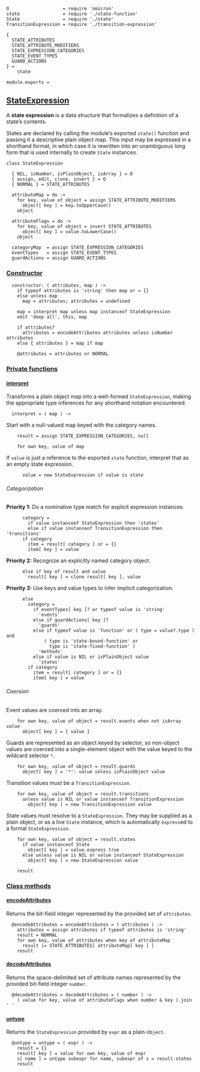     O                    = require 'omicron'
    state                = require './state-function'
    State                = require './state'
    TransitionExpression = require './transition-expression'

    {
      STATE_ATTRIBUTES
      STATE_ATTRIBUTE_MODIFIERS
      STATE_EXPRESSION_CATEGORIES
      STATE_EVENT_TYPES
      GUARD_ACTIONS
    } =
        state

    module.exports =



## [StateExpression](#state-expression)

A **state expression** is a data structure that formalizes a definition of
a state’s contents.

States are declared by calling the module’s exported `state()` function and
passing it a descriptive plain object map. This input may be expressed in a
shorthand format, in which case it is rewritten into an unambiguous long form
that is used internally to create `State` instances.

    class StateExpression

      { NIL, isNumber, isPlainObject, isArray } = O
      { assign, edit, clone, invert } = O
      { NORMAL } = STATE_ATTRIBUTES

      attributeMap = do ->
        for key, value of object = assign STATE_ATTRIBUTE_MODIFIERS
          object[ key ] = key.toUpperCase()
        object

      attributeFlags = do ->
        for key, value of object = invert STATE_ATTRIBUTES
          object[ key ] = value.toLowerCase()
        object

      categoryMap  = assign STATE_EXPRESSION_CATEGORIES
      eventTypes   = assign STATE_EVENT_TYPES
      guardActions = assign GUARD_ACTIONS


### [Constructor](#state-expression--constructor)

      constructor: ( attributes, map ) ->
        if typeof attributes is 'string' then map or = {}
        else unless map
          map = attributes; attributes = undefined

        map = interpret map unless map instanceof StateExpression
        edit 'deep all', this, map

        if attributes?
          attributes = encodeAttributes attributes unless isNumber attributes
        else { attributes } = map if map

        @attributes = attributes or NORMAL



### [Private functions](#state-expression--private)


#### [interpret](#state-expression--private--interpret)

Transforms a plain object map into a well-formed `StateExpression`, making the
appropriate type inferences for any shorthand notation encountered.

      interpret = ( map ) ->

Start with a null-valued map keyed with the category names.

        result = assign STATE_EXPRESSION_CATEGORIES, null

        for own key, value of map

If `value` is just a reference to the exported `state` function, interpret that
as an empty state expression.

          value = new StateExpression if value is state

###### Categorization

**Priority 1:** Do a nominative type match for explicit expression instances.

          category =
            if value instanceof StateExpression then 'states'
            else if value instanceof TransitionExpression then 'transitions'
          if category
            item = result[ category ] or = {}
            item[ key ] = value

**Priority 2:** Recognize an explicitly named category object.

          else if key of result and value
            result[ key ] = clone result[ key ], value

**Priority 3:** Use keys and value types to infer implicit categorization.

          else
            category =
              if eventTypes[ key ]? or typeof value is 'string'
                'events'
              else if guardActions[ key ]?
                'guards'
              else if typeof value is 'function' or ( type = value?.type ) and
                  ( type is 'state-bound-function' or
                    type is 'state-fixed-function' )
                'methods'
              else if value is NIL or isPlainObject value
                'states'
            if category
              item = result[ category ] or = {}
              item[ key ] = value

###### Coersion

Event values are coerced into an array.

        for own key, value of object = result.events when not isArray value
          object[ key ] = [ value ]

Guards are represented as an object keyed by selector, so non-object values are
coerced into a single-element object with the value keyed to the wildcard
selector `*`.

        for own key, value of object = result.guards
          object[ key ] = '*': value unless isPlainObject value

Transition values must be a `TransitionExpression`.

        for own key, value of object = result.transitions
          unless value is NIL or value instanceof TransitionExpression
            object[ key ] = new TransitionExpression value

State values must resolve to a `StateExpression`. They may be supplied as a
plain object, or as a live `State` instance, which is automatically `express`ed
to a formal `StateExpression`.

        for own key, value of object = result.states
          if value instanceof State
            object[ key ] = value.express true
          else unless value is NIL or value instanceof StateExpression
            object[ key ] = new StateExpression value

        result



### [Class methods](#state-expression--class-methods)


#### [encodeAttributes](#state-expression--class--encode-attributes)

Returns the bit-field integer represented by the provided set of `attributes`.

      @encodeAttributes = encodeAttributes = ( attributes ) ->
        attributes = assign attributes if typeof attributes is 'string'
        result = NORMAL
        for own key, value of attributes when key of attributeMap
          result |= STATE_ATTRIBUTES[ attributeMap[ key ] ]
        result


#### [decodeAttributes](#state-expression--class--decode-attributes)

Returns the space-delimited set of attribute names represented by the provided
bit-field integer `number`.

      @decodeAttributes = decodeAttributes = ( number ) ->
        ( value for key, value of attributeFlags when number & key ).join ' '


#### [untype](#state-expression--class-methods--untype)

Returns the `StateExpression` provided by `expr` as a plain-`Object`.

      @untype = untype = ( expr ) ->
        result = {}
        result[ key ] = value for own key, value of expr
        s[ name ] = untype subexpr for name, subexpr of s = result.states
        result

